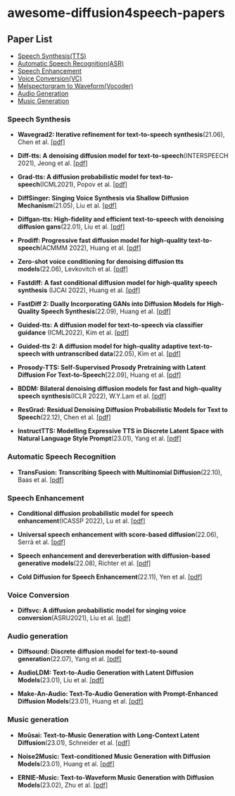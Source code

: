 # awesome-diffusion4speech-papers
## Paper List
- [Speech Synthesis(TTS)](#Speech-Synthesis)
- [Automatic Speech Recognition(ASR)](#Automatic-Speech-Recognition)
- [Speech Enhancement](#Speech-Enhancement)
- [Voice Conversion(VC)](#Voice-Conversion)
- [Melspectorgram to Waveform(Vocoder)](#Vocoder)
- [Audio Generation](#Audio-Generation)
- [Music Generation](#Music-Generation)

### Speech Synthesis
- **Wavegrad2: Iterative refinement for text-to-speech synthesis**(21.06), Chen et al. [[pdf]](https://arxiv.org/abs/2106.09660)

- **Diff-tts: A denoising diffusion model for text-to-speech**(INTERSPEECH 2021), Jeong et al. [[pdf]](https://arxiv.org/abs/2104.01409)

- **Grad-tts: A diffusion probabilistic model for text-to-speech**(ICML2021), Popov et al. [[pdf]](https://proceedings.mlr.press/v139/popov21a.html)

- **DiffSinger: Singing Voice Synthesis via Shallow Diffusion Mechanism**(21.05), Liu et al. [[pdf]](https://arxiv.org/abs/2105.02446)

- **Diffgan-tts: High-fidelity and efficient text-to-speech with denoising diffusion gans**(22.01), Liu et al. [[pdf]](https://arxiv.org/abs/2201.11972)

- **Prodiff: Progressive fast diffusion model for high-quality text-to-speech**(ACMMM 2022), Huang et al. [[pdf]](https://dl.acm.org/doi/abs/10.1145/3503161.3547855)

- **Zero-shot voice conditioning for denoising diffusion tts models**(22.06), Levkovitch et al. [[pdf]](https://arxiv.org/abs/2206.02246)

- **Fastdiff: A fast conditional diffusion model for high-quality speech synthesis** (IJCAI 2022), Huang et al. [[pdf]](https://arxiv.org/abs/2204.09934)

- **FastDiff 2: Dually Incorporating GANs into Diffusion Models for High-Quality Speech Synthesis**(22.09), Huang et al. [[pdf]](https://openreview.net/forum?id=-x5WuMO4APy) 

- **Guided-tts: A diffusion model for text-to-speech via classifier guidance** (ICML2022), Kim et al. [[pdf]](https://proceedings.mlr.press/v162/kim22d.html)

- **Guided-tts 2: A diffusion model for high-quality adaptive text-to-speech with untranscribed data**(22.05), Kim et al. [[pdf]](https://arxiv.org/abs/2205.15370)

- **Prosody-TTS: Self-Supervised Prosody Pretraining with Latent Diffusion For Text-to-Speech**[22.09], Huang et al. [[pdf]](https://scholar.google.com/citations?view_op=view_citation&hl=zh-CN&user=iRHBUsgAAAAJ&citation_for_view=iRHBUsgAAAAJ:MXK_kJrjxJIC)

- **BDDM: Bilateral denoising diffusion models for fast and high-quality speech synthesis**(ICLR 2022), W.Y.Lam et al. [[pdf]](https://arxiv.org/abs/2203.13508)

- **ResGrad: Residual Denoising Diffusion Probabilistic Models for Text to Speech**(22.12), Chen et al. [[pdf]](https://arxiv.org/abs/2212.14518)

- **InstructTTS: Modelling Expressive TTS in Discrete Latent Space with Natural Language Style Prompt**(23.01), Yang et al. [[pdf]](https://scholar.google.com/citations?view_op=view_citation&hl=zh-CN&user=WNiojyAAAAAJ&sortby=pubdate&citation_for_view=WNiojyAAAAAJ:3fE2CSJIrl8C)
  
### Automatic Speech Recognition
- **TransFusion: Transcribing Speech with Multinomial Diffusion**(22.10), Baas et al. [[pdf]](https://arxiv.org/pdf/2210.07677.pdf)

### Speech Enhancement
- **Conditional diffusion probabilistic model for speech enhancement**(ICASSP 2022), Lu et al. [[pdf]](https://ieeexplore.ieee.org/abstract/document/9746901/)

- **Universal speech enhancement with score-based diffusion**(22.06), Serrà et al. [[pdf]](https://arxiv.org/abs/2206.03065)

- **Speech enhancement and dereverberation with diffusion-based generative models**(22.08), Richter et al. [[pdf]](https://arxiv.org/abs/2208.05830)

- **Cold Diffusion for Speech Enhancement**(22.11), Yen et al. [[pdf]](https://arxiv.org/abs/2211.02527)

### Voice Conversion
- **Diffsvc: A diffusion probabilistic model for singing voice conversion**(ASRU2021), Liu et al. [[pdf]](https://ieeexplore.ieee.org/abstract/document/9688219/)

### Audio generation
- **Diffsound: Discrete diffusion model for text-to-sound generation**(22.07), Yang et al. [[pdf]](https://scholar.google.com/citations?view_op=view_citation&hl=zh-CN&user=WNiojyAAAAAJ&sortby=pubdate&citation_for_view=WNiojyAAAAAJ:roLk4NBRz8UC)

- **AudioLDM: Text-to-Audio Generation with Latent Diffusion Models**(23.01), Liu et al. [[pdf]](https://arxiv.org/pdf/2301.12503)

- **Make-An-Audio: Text-To-Audio Generation with Prompt-Enhanced Diffusion Models**(23.01), Huang et al. [[pdf]](https://scholar.google.com/citations?view_op=view_citation&hl=zh-CN&user=WNiojyAAAAAJ&sortby=pubdate&citation_for_view=WNiojyAAAAAJ:MXK_kJrjxJIC)

### Music generation
- **Moûsai: Text-to-Music Generation with Long-Context Latent Diffusion**(23.01), Schneider et al. [[pdf]](https://arxiv.org/pdf/2301.11757)

- **Noise2Music: Text-conditioned Music Generation with Diffusion Models**(23.01), Huang et al. [[pdf]](https://arxiv.org/pdf/2302.03917)

- **ERNIE-Music: Text-to-Waveform Music Generation with Diffusion Models**(23.02), Zhu et al. [[pdf]](https://arxiv.org/abs/2302.04456)
